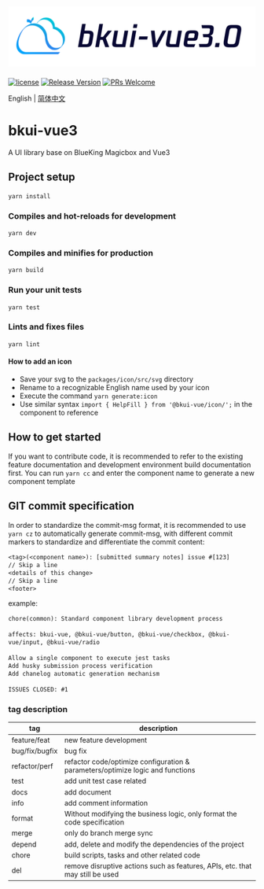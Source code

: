 ![bkui-vue3](docs/logo-en.png)
---

[![license](https://img.shields.io/badge/license-MIT-brightgreen.svg?style=flat)](https://github.com/TencentBlueKing/bkui-vue3/blob/master/LICENSE.txt) [![Release Version](https://img.shields.io/npm/v/bkui-vue.svg)](https://www.npmjs.com/package/bkui-vue) <!--[![month dowloads](http://img.shields.io/npm/dm/bkui-vue.svg)](https://npmcharts.com/compare/bkui-vue?minimal=true)--> [![PRs Welcome](https://img.shields.io/badge/PRs-welcome-brightgreen.svg)](https://github.com/TencentBlueKing/bkui-vue3/pulls)

English | [简体中文](README.md)

# bkui-vue3

A UI library base on BlueKing Magicbox and Vue3

## Project setup

```
yarn install
```

### Compiles and hot-reloads for development

```
yarn dev
```

### Compiles and minifies for production

```
yarn build
```

### Run your unit tests

```
yarn test
```

### Lints and fixes files

```
yarn lint
```

#### How to add an icon

* Save your svg to the `packages/icon/src/svg` directory
* Rename to a recognizable English name used by your icon
* Execute the command `yarn generate:icon`
* Use similar syntax `import { HelpFill } from '@bkui-vue/icon/';` in the component to reference

## How to get started

If you want to contribute code, it is recommended to refer to the existing feature documentation and development environment build documentation first. You can run `yarn cc` and enter the component name to generate a new component template

## GIT commit specification

In order to standardize the commit-msg format, it is recommended to use `yarn cz` to automatically generate commit-msg, with different commit markers to standardize and differentiate the commit content:

```
<tag>(<component name>): [submitted summary notes] issue #[123]
// Skip a line
<details of this change>
// Skip a line
<footer>
```

example:

```shell
chore(common): Standard component library development process

affects: bkui-vue, @bkui-vue/button, @bkui-vue/checkbox, @bkui-vue/input, @bkui-vue/radio

Allow a single component to execute jest tasks
Add husky submission process verification
Add chanelog automatic generation mechanism

ISSUES CLOSED: #1
```

### tag description

| tag           | description                                        |
| -------------- | ------------------------------------------- |
| feature/feat   | new feature development                                  |
| bug/fix/bugfix | bug fix                                     |
| refactor/perf  | refactor code/optimize configuration & parameters/optimize logic and functions       |
| test           | add unit test case related                        |
| docs           | add document                              |
| info           | add comment information              |
| format         | Without modifying the business logic, only format the code specification      |
| merge          | only do branch merge sync                            |
| depend         | add, delete and modify the dependencies of the project                      |
| chore          | build scripts, tasks and other related code                    |
| del            | remove disruptive actions such as features, APIs, etc. that may still be used |
